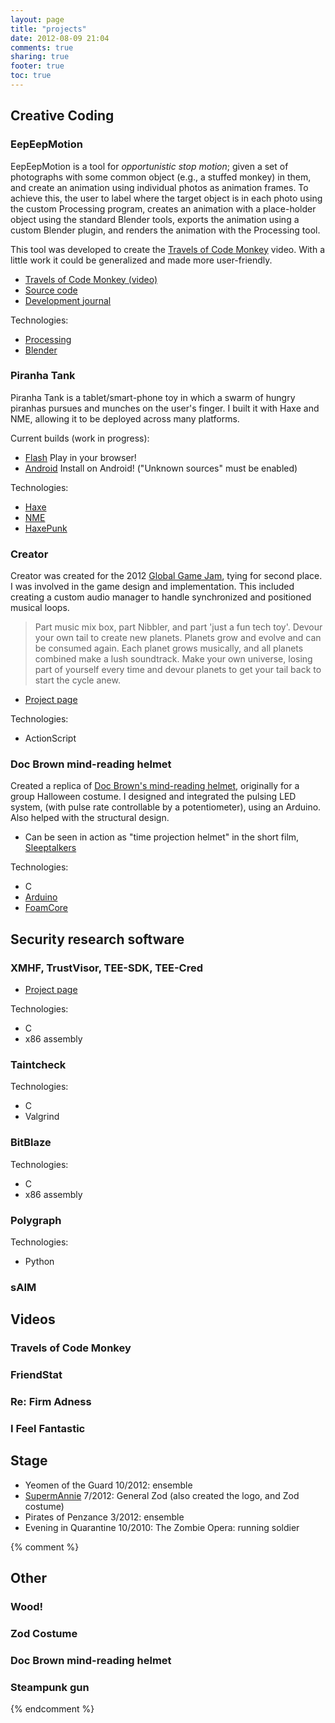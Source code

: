 ```yaml
---
layout: page
title: "projects"
date: 2012-08-09 21:04
comments: true
sharing: true
footer: true
toc: true
---
```


<div class="entry-content" markdown="1">

## Creative Coding

### EepEepMotion

EepEepMotion is a tool for *opportunistic stop motion*; given a set of
photographs with some common object (e.g., a stuffed monkey) in them,
and create an animation using individual photos as animation
frames. To achieve this, the user to label where the target object is
in each photo using the custom Processing program, creates an
animation with a place-holder object using the standard Blender tools,
exports the animation using a custom Blender plugin, and renders the
animation with the Processing tool.

This tool was developed to create the
[Travels of Code Monkey](#travels-of-code-monkey) video. With a little
work it could be generalized and made more user-friendly.

 * [Travels of Code Monkey (video)](http://www.youtube.com/watch?v=qhV4mSn1jrY)
 * [Source code](https://github.com/sporksmith/EepEepMotion)
 * [Development journal](http://sporksmith.wordpress.com/travels-of-code-monkey/)

Technologies:

 * [Processing](http://processing.org/)
 * [Blender](http://www.blender.org/)

### Piranha Tank

Piranha Tank is a tablet/smart-phone toy in which a swarm of hungry
piranhas pursues and munches on the user's finger. I built it with
Haxe and NME, allowing it to be deployed across many platforms.

Current builds (work in progress):

 * [Flash](piranha-tank/piranha-tank.swf) Play in your browser!
 * [Android](piranha-tank/piranha-tank-debug.apk) Install on Android!
   ("Unknown sources" must be enabled)

Technologies:

 * [Haxe](http://haxe.org/)
 * [NME](http://www.haxenme.org/)
 * [HaxePunk](http://haxepunk.com/)

### Creator

Creator was created for the 2012
[Global Game Jam](http://globalgamejam.org/), tying for second
place. I was involved in the game design and implementation. This
included creating a custom audio manager to handle synchronized and
positioned musical loops.

> Part music mix box, part Nibbler, and part 'just a fun tech
> toy'. Devour your own tail to create new planets. Planets grow and
> evolve and can be consumed again. Each planet grows musically, and
> all planets combined make a lush soundtrack. Make your own universe,
> losing part of yourself every time and devour planets to get your
> tail back to start the cycle anew.

 * [Project page](http://globalgamejam.org/2012/creator/)

Technologies:

 * ActionScript

### Doc Brown mind-reading helmet

Created a replica of
[Doc Brown's mind-reading helmet](images/doc-brown-thinking-cap-back-to-the-future.jpg),
originally for a group Halloween costume. I designed and integrated
the pulsing LED system, (with pulse rate controllable by a
potentiometer), using an Arduino. Also helped with the structural
design.

* Can be seen in action as "time projection helmet" in the short film, [Sleeptalkers](http://www.youtube.com/watch?v=1FhZdwLL6iI&t=1m)

Technologies:

 * C
 * [Arduino](http://www.arduino.cc/)
 * [FoamCore](http://en.wikipedia.org/wiki/Foamcore)

## Security research software

### XMHF, TrustVisor, TEE-SDK, TEE-Cred

* [Project page](http://xmhf.org)

Technologies:

 * C
 * x86 assembly

 
### Taintcheck

Technologies:

 * C
 * Valgrind

 
### BitBlaze

Technologies:

 * C
 * x86 assembly

### Polygraph

Technologies:

 * Python

### sAIM

## Videos

### Travels of Code Monkey
### FriendStat
### Re: Firm Adness
### I Feel Fantastic

## Stage

* Yeomen of the Guard 10/2012: ensemble
* [SupermAnnie](https://www.facebook.com/events/409836555719502/) 7/2012: General Zod (also created the logo, and Zod costume)
* Pirates of Penzance 3/2012: ensemble
* Evening in Quarantine 10/2010: The Zombie Opera: running soldier

{% comment %}
## Other

### Wood!
### Zod Costume
### Doc Brown mind-reading helmet
### Steampunk gun
{% endcomment %}

</div>

